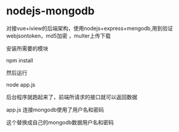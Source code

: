 # nodejs-mongodb
对接vue+iview的后端架构，使用nodejs+express+mengodb,用到验证webjsontoken，md5加密 ，multer上传下载


安装所需要的模块

npm install

然后运行

node app.js

后台程序就跑起来了，前端所请求的接口就可以返回数据

app.js
连接mongodb使用了用户名和密码

这个替换成自己的mongodb数据用户名和密码


